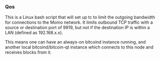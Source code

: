 ### Qos ###

This is a Linux bash script that will set up tc to limit the outgoing bandwidth for connections to the Momo network. It limits outbound TCP traffic with a source or destination port of 9919, but not if the destination IP is within a LAN (defined as 192.168.x.x).

This means one can have an always-on bitcoind instance running, and another local bitcoind/bitcoin-qt instance which connects to this node and receives blocks from it.
